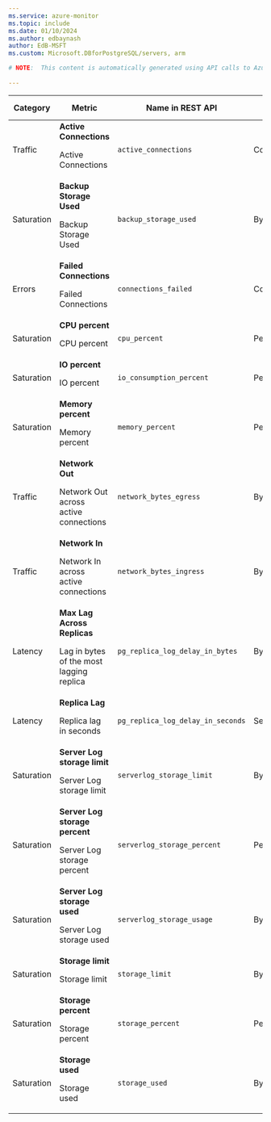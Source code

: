 ```yaml
---
ms.service: azure-monitor
ms.topic: include
ms.date: 01/10/2024
ms.author: edbaynash
author: EdB-MSFT
ms.custom: Microsoft.DBforPostgreSQL/servers, arm

# NOTE:  This content is automatically generated using API calls to Azure. Any edits made on these files will be overwritten in the next run of the script. 
 
---
```


  
  
|Category|Metric|Name in REST API|Unit|Aggregation|Dimensions|Time Grains|DS Export|
|---|---|---|---|---|---|---|---|
|Traffic|**Active Connections**<p><p>Active Connections |`active_connections` |Count |Average, Maximum, Minimum |\<none\>|PT1M |Yes|
|Saturation|**Backup Storage Used**<p><p>Backup Storage Used |`backup_storage_used` |Bytes |Average, Maximum, Minimum |\<none\>|PT15M, PT30M, PT1H, PT6H, PT12H, P1D |Yes|
|Errors|**Failed Connections**<p><p>Failed Connections |`connections_failed` |Count |Total |\<none\>|PT1M |Yes|
|Saturation|**CPU percent**<p><p>CPU percent |`cpu_percent` |Percent |Average, Maximum, Minimum |\<none\>|PT1M |Yes|
|Saturation|**IO percent**<p><p>IO percent |`io_consumption_percent` |Percent |Average, Maximum, Minimum |\<none\>|PT1M |Yes|
|Saturation|**Memory percent**<p><p>Memory percent |`memory_percent` |Percent |Average, Maximum, Minimum |\<none\>|PT1M |Yes|
|Traffic|**Network Out**<p><p>Network Out across active connections |`network_bytes_egress` |Bytes |Total |\<none\>|PT1M |Yes|
|Traffic|**Network In**<p><p>Network In across active connections |`network_bytes_ingress` |Bytes |Total |\<none\>|PT1M |Yes|
|Latency|**Max Lag Across Replicas**<p><p>Lag in bytes of the most lagging replica |`pg_replica_log_delay_in_bytes` |Bytes |Average, Maximum, Minimum |\<none\>|PT1M |Yes|
|Latency|**Replica Lag**<p><p>Replica lag in seconds |`pg_replica_log_delay_in_seconds` |Seconds |Average, Maximum, Minimum |\<none\>|PT1M |Yes|
|Saturation|**Server Log storage limit**<p><p>Server Log storage limit |`serverlog_storage_limit` |Bytes |Maximum |\<none\>|PT1M |Yes|
|Saturation|**Server Log storage percent**<p><p>Server Log storage percent |`serverlog_storage_percent` |Percent |Average, Maximum, Minimum |\<none\>|PT1M |Yes|
|Saturation|**Server Log storage used**<p><p>Server Log storage used |`serverlog_storage_usage` |Bytes |Average, Maximum, Minimum |\<none\>|PT1M |Yes|
|Saturation|**Storage limit**<p><p>Storage limit |`storage_limit` |Bytes |Maximum |\<none\>|PT1M |Yes|
|Saturation|**Storage percent**<p><p>Storage percent |`storage_percent` |Percent |Average, Maximum, Minimum |\<none\>|PT1M |Yes|
|Saturation|**Storage used**<p><p>Storage used |`storage_used` |Bytes |Average, Maximum, Minimum |\<none\>|PT1M |Yes|